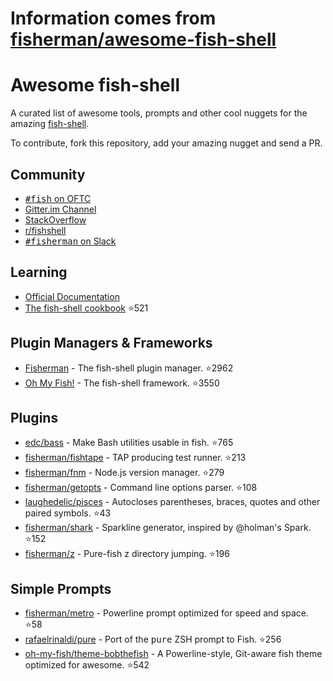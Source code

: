 # Information comes from [fisherman/awesome-fish-shell](https://github.com/fisherman/awesome-fish-shell)
# Awesome fish-shell

A curated list of awesome tools, prompts and other cool nuggets for the amazing [fish-shell](https://github.com/fish-shell/fish-shell).

To contribute, fork this repository, add your amazing nugget and send a PR.

## Community

* [<samp>#fish</samp> on OFTC](https://webchat.oftc.net/?channels=fish)
* [Gitter.im Channel](https://gitter.im/fish-shell/fish-shell)
* [StackOverflow](http://stackoverflow.com/questions/tagged/fish)
* [r/fishshell](https://www.reddit.com/r/fishshell/)
* [<samp>#fisherman</samp> on Slack](https://fisherman-wharf.herokuapp.com)

## Learning

* [Official Documentation](http://fishshell.com/docs/current/index.html)
* [The fish-shell cookbook](https://github.com/jorgebucaran/fish-shell-cookbook) :star:521

## Plugin Managers & Frameworks

* [Fisherman](https://github.com/fisherman/fisherman) - The fish-shell plugin manager. :star:2962
* [Oh My Fish!](https://github.com/oh-my-fish/oh-my-fish) - The fish-shell framework. :star:3550

## Plugins

* [edc/bass](https://github.com/edc/bass) - Make Bash utilities usable in fish. :star:765
* [fisherman/fishtape](https://github.com/fisherman/fishtape) - TAP producing test runner. :star:213
* [fisherman/fnm](https://github.com/fisherman/fnm) - Node.js version manager. :star:279
* [fisherman/getopts](https://github.com/fisherman/getopts) - Command line options parser. :star:108
* [laughedelic/pisces](https://github.com/laughedelic/pisces) - Autocloses parentheses, braces, quotes and other paired symbols. :star:43
* [fisherman/shark](https://github.com/fisherman/shark) - Sparkline generator, inspired by @holman's Spark. :star:152
* [fisherman/z](https://github.com/fisherman/z) - Pure-fish z directory jumping. :star:196

## Simple Prompts

* [fisherman/metro](https://github.com/fisherman/metro) - Powerline prompt optimized for speed and space. :star:58
* [rafaelrinaldi/pure](https://github.com/rafaelrinaldi/pure) - Port of the <samp>pure</samp> ZSH prompt to Fish. :star:256
* [oh-my-fish/theme-bobthefish](https://github.com/oh-my-fish/theme-bobthefish) - A Powerline-style, Git-aware fish theme optimized for awesome. :star:542

